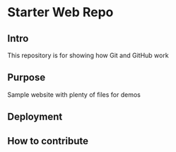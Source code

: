 # Starter Web Repo

## Intro

This repository is for showing how Git and GitHub work

## Purpose

Sample website with plenty of files for demos
## Deployment

## How to contribute